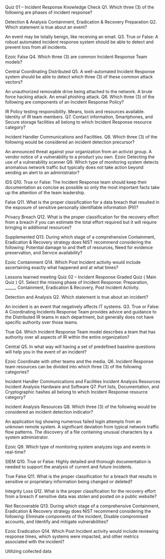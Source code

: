 Quiz 01 – Incident Response Knowledge Check
Q1. Which three (3) of the following are phases of incident response?

Detection & Analysis
Containment, Eradication & Recovery
Preparation
Q2. Which statement is true about an event?

An event may be totally benign, like receiving an email.
Q3. True or False: A robust automated incident response system should be able to detect and prevent loss from all incidents.

Ezoic
False
Q4. Which three (3) are common Incident Response Team models?

Central
Coordinating
Distributed
Q5. A well-automated Incident Response system should be able to detect which three (3) of these common attack vectors?

An unauthorized removable drive being attached to the network.
A brute force hacking attack.
An email phishing attack.
Q6. Which three (3) of the following are components of an Incident Response Policy?

IR Policy testing responsibility.
Means, tools and resources available.
Identity of IR team members.
Q7. Contact information, Smartphones, and Secure storage facilities all belong to which Incident Response resource category?

Incident Handler Communications and Facilities.
Q8. Which three (3) of the following would be considered an incident detection precursor?

An announced threat against your organization from an activist group.
A vendor notice of a vulnerability to a product you own.
Ezoic
Detecting the use of a vulnerability scanner
Q9. Which type of monitoring system detects anomalous network traffic but typically does not take action beyond sending an alert to an administrator?

IDS
Q10. True or False: The Incident Response team should keep their documentation as concise as possible so only the most important facts take up the attention of the team leadership.

False
Q11. What is the proper classification for a data breach that resulted in the exposure of sensitive personally identifiable information (PII)?

Privacy Breach
Q12. What is the proper classification for the recovery effort from a breach if you can estimate the total effort required but it will require bringing in additional resources?

Supplemented
Q13. During which stage of a comprehensive Containment, Eradication & Recovery strategy does NIST recommend considering the following: Potential damage to and theft of resources, Need for evidence preservation, and Service availability?

Ezoic
Containment
Q14. Which Post Incident activity would include ascertaining exactly what happened and at what times?

Lessons learned meeting 
Quiz 02 – Incident Response Graded Quiz ( Main Quiz )
Q1. Select the missing phase of Incident Response: Preparation, _____, Containment, Eradication & Recovery, Post Incident Activity.

Detection and Analysis
Q2. Which statement is true about an incident?

An incident is an event that negatively affects IT systems.
Q3. True or False: A Coordinating Incidents Response Team provides advice and guidance to the Distributed IR teams in each department, but generally does not have specific authority over those teams.

True
Q4. Which Incident Response Team model describes a team that has authority over all aspects of IR within the entire organization?

Central
Q5. In what way will having a set of predefined baseline questions will help you in the event of an incident?

Ezoic
Coordinate with other teams and the media.
Q6. Incident Response team resources can be divided into which three (3) of the following categories?

Incident Handler Communications and Facilities
Incident Analysis Resources
Incident Analysis Hardware and Software
Q7. Port lists, Documentation, and Cryptographic hashes all belong to which Incident Response resource category?

Incident Analysis Resources
Q8. Which three (3) of the following would be considered an incident detection indicator?

An application log showing numerous failed login attempts from an unknown remote system.
A significant deviation from typical network traffic flow patterns.
The discovery of a file containing unusual characters by a system administrator.

Ezoic
Q9. Which type of monitoring system analyzes logs and events in real-time?

SIEM
Q10. True or False: Highly detailed and thorough documentation is needed to support the analysis of current and future incidents.

True
False
Q11. What is the proper classification for a breach that results in sensitive or proprietary information being changed or deleted?

Integrity Loss
Q12. What is the proper classification for the recovery effort from a breach if sensitive data was stolen and posted on a public website?

Not Recoverable
Q13. During which stage of a comprehensive Containment, Eradication & Recovery strategy does NIST recommend considering the following: Eliminate components of the incident, Disable compromised accounts, and Identify and mitigate vulnerabilities?

Ezoic
Eradication
Q14. Which Post Incident activity would include reviewing response times, which systems were impacted, and other metrics associated with the incident?

Utilizing collected data
